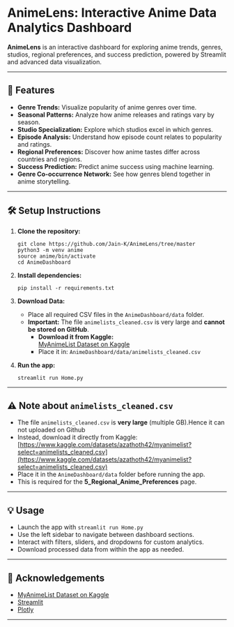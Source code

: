# AnimeLens: Interactive Anime Data Analytics Dashboard

**AnimeLens** is an interactive dashboard for exploring anime trends, genres, studios, regional preferences, and success prediction, powered by Streamlit and advanced data visualization.

---

## 🚀 Features

- **Genre Trends:** Visualize popularity of anime genres over time.
- **Seasonal Patterns:** Analyze how anime releases and ratings vary by season.
- **Studio Specialization:** Explore which studios excel in which genres.
- **Episode Analysis:** Understand how episode count relates to popularity and ratings.
- **Regional Preferences:** Discover how anime tastes differ across countries and regions.
- **Success Prediction:** Predict anime success using machine learning.
- **Genre Co-occurrence Network:** See how genres blend together in anime storytelling.

---

## 🛠️ Setup Instructions

1. **Clone the repository:**
    ```
    git clone https://github.com/Jain-K/AnimeLens/tree/master
    python3 -m venv anime
    source anime/bin/activate
    cd AnimeDashboard
    ```

2. **Install dependencies:**
    ```
    pip install -r requirements.txt
    ```

3. **Download Data:**
    - Place all required CSV files in the `AnimeDashboard/data` folder.
    - **Important:** The file `animelists_cleaned.csv` is very large and **cannot be stored on GitHub**.
      - **Download it from Kaggle:**  
        [MyAnimeList Dataset on Kaggle](https://www.kaggle.com/datasets/azathoth42/myanimelist?select=animelists_cleaned.csv)
      - Place it in: `AnimeDashboard/data/animelists_cleaned.csv`

4. **Run the app:**
    ```
    streamlit run Home.py
    ```

---

## ⚠️ Note about `animelists_cleaned.csv`

- The file `animelists_cleaned.csv` is **very large** (multiple GB).Hence it can not uploaded on Github
- Instead, download it directly from Kaggle:  
  [https://www.kaggle.com/datasets/azathoth42/myanimelist?select=animelists_cleaned.csv](https://www.kaggle.com/datasets/azathoth42/myanimelist?select=animelists_cleaned.csv)
- Place it in the `AnimeDashboard/data` folder before running the app.
- This is required for the **5_Regional_Anime_Preferences** page.

---

## 💡 Usage

- Launch the app with `streamlit run Home.py`
- Use the left sidebar to navigate between dashboard sections.
- Interact with filters, sliders, and dropdowns for custom analytics.
- Download processed data from within the app as needed.

---

## 📢 Acknowledgements

- [MyAnimeList Dataset on Kaggle](https://www.kaggle.com/datasets/azathoth42/myanimelist)
- [Streamlit](https://streamlit.io/)
- [Plotly](https://plotly.com/python/)

---


